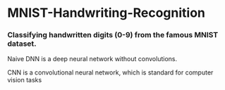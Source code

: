 # MNIST-Handwriting-Recognition

### Classifying handwritten digits (0-9) from the famous MNIST dataset.

Naive DNN is a deep neural network without convolutions.

CNN is a convolutional neural network, which is standard for computer vision tasks
